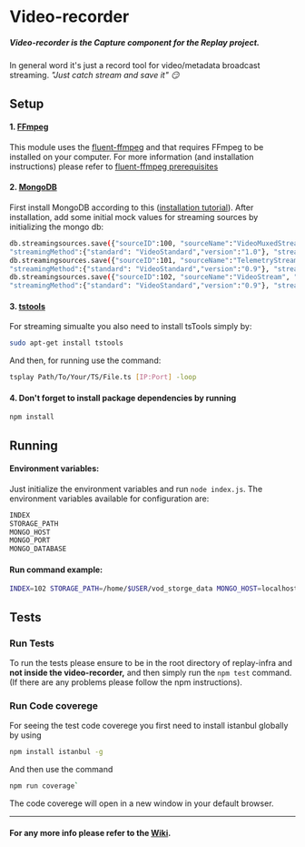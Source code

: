 Video-recorder
==============================

##### Video-recorder is the _Capture_ component for the Replay project.
In general word it's just a record tool for video/metadata broadcast streaming.
_"Just catch stream and save it" :smirk:_


Setup
------------------------------

#### 1. [FFmpeg](https://ffmpeg.org/)
This module uses the [fluent-ffmpeg](https://github.com/fluent-ffmpeg/node-fluent-ffmpeg) and that requires FFmpeg to be installed on your computer.
For more information (and installation instructions) please refer to [fluent-ffmpeg prerequisites](https://github.com/fluent-ffmpeg/node-fluent-ffmpeg#prerequisites)

#### 2. [MongoDB](https://www.mongodb.com/)
First install MongoDB according to this ([installation tutorial](https://docs.mongodb.com/manual/tutorial/install-mongodb-on-ubuntu/)).
After installation, add some initial mock values for streaming sources by initializing the mongo db:
``` bash
db.streamingsources.save({"sourceID":100, "sourceName":"VideoMuxedStream", "sourceType":"VideoMuxedTelemetry", "sourceIP":"238.0.0.1", "sourcePort": 1234,
"streamingMethod":{"standard": "VideoStandard","version":"1.0"}, "streamingStatus":"NONE"})
db.streamingsources.save({"sourceID":101, "sourceName":"TelemetryStream", "sourceType":"Telemetry", "sourceIP":"238.0.0.1", "sourcePort": 1235,
"streamingMethod":{"standard": "VideoStandard","version":"0.9"}, "streamingStatus":"NONE"})
db.streamingsources.save({"sourceID":102, "sourceName":"VideoStream", "sourceType":"Video", "sourceIP":"238.0.0.1", "sourcePort": 1236,
"streamingMethod":{"standard": "VideoStandard","version":"0.9"}, "streamingStatus":"NONE"})
```

#### 3. [tstools](https://github.com/kynesim/tstools)
For streaming simualte you also need to install tsTools simply by:
``` bash
sudo apt-get install tstools
```

And then, for running use the command:
``` bash
tsplay Path/To/Your/TS/File.ts [IP:Port] -loop
```

#### 4. Don't forget to install package dependencies by running
```Bash
npm install
```


Running
------------------------------

#### Environment variables:
Just initialize the environment variables and run `node index.js`.
The environment variables available for configuration are:
```Bash
INDEX
STORAGE_PATH
MONGO_HOST
MONGO_PORT
MONGO_DATABASE
```

#### Run command example:
``` Bash
INDEX=102 STORAGE_PATH=/home/$USER/vod_storge_data MONGO_HOST=localhost MONGO_PORT=27017 MONGO_DATABASE=replay_dev node index.js
```


Tests
------------------------------

### Run Tests
To run the tests please ensure to be in the root directory of replay-infra and **not inside the video-recorder,** and then simply run the `npm test` command.
(If there are any problems please follow the npm instructions).


### Run Code coverege
For seeing the test code coverege you first need to install istanbul globally by using
``` bash
npm install istanbul -g
```

And then use the command
``` bash
npm run coverage`
```

The code coverege will open in a new window in your default browser.


______________________________

#### For any more info please refer to the [Wiki](https://github.com/linnovate/replay-infra/wiki).
